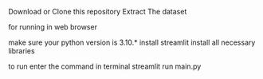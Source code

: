 Download or Clone this repository
Extract The dataset 

for running in web browser

make sure your python version is 3.10.*
install streamlit 
install all necessary libraries

to run enter the command in terminal
streamlit run main.py
